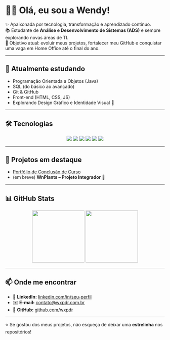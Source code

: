 # 👩‍💻 Olá, eu sou a Wendy!  

✨ Apaixonada por tecnologia, transformação e aprendizado contínuo.  
📚 Estudante de **Análise e Desenvolvimento de Sistemas (ADS)** e sempre explorando novas áreas de TI.  
🎯 Objetivo atual: evoluir meus projetos, fortalecer meu GitHub e conquistar uma vaga em Home Office até o final do ano.  

---

## 🚀 Atualmente estudando
- Programação Orientada a Objetos (Java)  
- SQL (do básico ao avançado)  
- Git & GitHub  
- Front-end (HTML, CSS, JS)  
- Explorando Design Gráfico e Identidade Visual 🎨  

---

## 🛠 Tecnologias

<p align="center">
  <img src="https://img.shields.io/badge/HTML5-E34F26?style=for-the-badge&logo=html5&logoColor=white"/>
  <img src="https://img.shields.io/badge/CSS3-1572B6?style=for-the-badge&logo=css3&logoColor=white"/>
  <img src="https://img.shields.io/badge/Java-ED8B00?style=for-the-badge&logo=java&logoColor=white"/>
  <img src="https://img.shields.io/badge/MySQL-005C84?style=for-the-badge&logo=mysql&logoColor=white"/>
  <img src="https://img.shields.io/badge/Git-F05032?style=for-the-badge&logo=git&logoColor=white"/>
  <img src="https://img.shields.io/badge/GitHub-181717?style=for-the-badge&logo=github&logoColor=white"/>
</p>


---

## 🌱 Projetos em destaque
- [Portfólio de Conclusão de Curso](https://github.com/wxpdr/portfolio)  
- (em breve) **WnPlants – Projeto Integrador** 🌿  

---

## 📊 GitHub Stats

<p align="center">
  <img src="https://github-readme-stats.vercel.app/api?username=wxpdr&show_icons=true&theme=radical" height="165"/>
  <img src="https://github-readme-stats.vercel.app/api/top-langs/?username=wxpdr&layout=compact&theme=radical" height="165"/>
</p>

---

## 📫 Onde me encontrar

- 💼 **LinkedIn:** [linkedin.com/in/seu-perfil](https://www.linkedin.com/in/wendy-pedrosa)  
- ✉️ **E-mail:** [contato@wxpdr.com.br](mailto:contato@wxpdr.com.br)  
- 🐙 **GitHub:** [github.com/wxpdr](https://github.com/wxpdr)



---

⭐ Se gostou dos meus projetos, não esqueça de deixar uma **estrelinha** nos repositórios!
